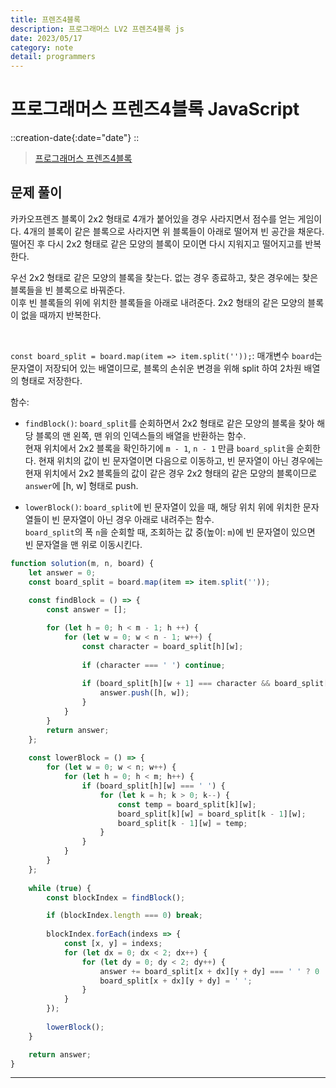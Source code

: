 ```yaml
---
title: 프렌즈4블록
description: 프로그래머스 LV2 프렌즈4블록 js 
date: 2023/05/17
category: note
detail: programmers
---
```


# 프로그래머스 프렌즈4블록 JavaScript
::creation-date{:date="date"}
::

> <a href="https://school.programmers.co.kr/learn/courses/30/lessons/17679" target="_blank" class="font-bold">프로그래머스 프렌즈4블록</a>

## 문제 풀이
카카오프렌즈 블록이 2x2 형태로 4개가 붙어있을 경우 사라지면서 점수를 얻는 게임이다. 4개의 블록이 같은 블록으로 사라지면 위 블록들이 아래로 떨어져 빈 공간을 채운다. 떨어진 후 다시 2x2 형태로 같은 모양의 블록이 모이면 다시 지워지고 떨어지고를 반복한다.  

우선 2x2 형태로 같은 모양의 블록을 찾는다. 없는 경우 종료하고, 찾은 경우에는 찾은 블록들을 빈 블록으로 바꿔준다.  
이후 빈 블록들의 위에 위치한 블록들을 아래로 내려준다. 2x2 형태의 같은 모양의 블록이 없을 때까지 반복한다.   

<br />

`const board_split = board.map(item => item.split(''));`: 매개변수 `board`는 문자열이 저장되어 있는 배열이므로, 블록의 손쉬운 변경을 위해 split 하여 2차원 배열의 형태로 저장한다.

함수:  
- `findBlock()`: `board_split`를 순회하면서 2x2 형태로 같은 모양의 블록을 찾아 해당 블록의 맨 왼쪽, 맨 위의 인덱스들의 배열을 반환하는 함수.  
현재 위치에서 2x2 블록을 확인하기에 `m - 1`, `n - 1` 만큼 `board_split`을 순회한다. 
현재 위치의 값이 빈 문자열이면 다음으로 이동하고, 빈 문자열이 아닌 경우에는 현재 위치에서 2x2 블록들의 값이 같은 경우 2x2 형태의 같은 모양의 블록이므로 `answer`에 \[h, w] 형태로 push. 

- `lowerBlock()`: `board_split`에 빈 문자열이 있을 때, 해당 위치 위에 위치한 문자열들이 빈 문자열이 아닌 경우 아래로 내려주는 함수.  
`board_split`의 폭 `n`을 순회할 때, 조회하는 값 중(높이: `m`)에 빈 문자열이 있으면 빈 문자열을 맨 위로 이동시킨다.

```js [solution.js]
function solution(m, n, board) {
    let answer = 0;
    const board_split = board.map(item => item.split(''));
    
    const findBlock = () => {
        const answer = [];

        for (let h = 0; h < m - 1; h ++) {
            for (let w = 0; w < n - 1; w++) {
                const character = board_split[h][w];
                
                if (character === ' ') continue;
                
                if (board_split[h][w + 1] === character && board_split[h + 1][w] === character && board_split[h + 1][w + 1] === character) {
                    answer.push([h, w]);
                }
            }
        }   
        return answer;
    };
    
    const lowerBlock = () => {
        for (let w = 0; w < n; w++) {
            for (let h = 0; h < m; h++) {
                if (board_split[h][w] === ' ') {
                    for (let k = h; k > 0; k--) {
                        const temp = board_split[k][w];
                        board_split[k][w] = board_split[k - 1][w];
                        board_split[k - 1][w] = temp;
                    }
                }
            }
        }
    };
    
    while (true) {
        const blockIndex = findBlock();

        if (blockIndex.length === 0) break;
        
        blockIndex.forEach(indexs => {
            const [x, y] = indexs;
            for (let dx = 0; dx < 2; dx++) {
                for (let dy = 0; dy < 2; dy++) {
                    answer += board_split[x + dx][y + dy] === ' ' ? 0 : 1;
                    board_split[x + dx][y + dy] = ' ';
                }
            }
        });
        
        lowerBlock();
    }

    return answer;
}

```

---